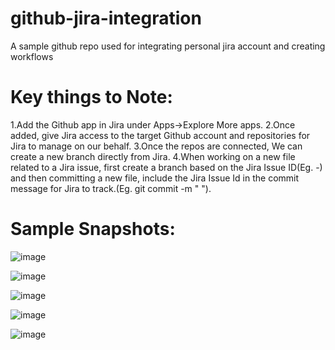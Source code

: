 # github-jira-integration
A sample github repo used for integrating personal jira account and creating workflows


# Key things to Note:
1.Add the Github app in Jira under Apps->Explore More apps.
2.Once added, give Jira access to the target Github account and repositories for Jira to manage on our behalf.
3.Once the repos are connected, We can create a new branch directly from Jira.
4.When working on a new file related to a Jira issue, first create a branch based on the Jira Issue ID(Eg. <Jira-Issue-ID>-<Issue-Description>) and then committing a new file, include the Jira Issue Id in the commit message for Jira to track.(Eg. git commit -m "<Jira-Issue-ID> <message>").


# Sample Snapshots:
![image](https://github.com/user-attachments/assets/851a6776-3f24-418a-9eb9-f6bfd5addcb5)

![image](https://github.com/user-attachments/assets/ff0a6120-11f9-446e-a775-785443aa6fca)

![image](https://github.com/user-attachments/assets/d863840b-a176-4a39-bccb-b3d6e99fdfbc)

![image](https://github.com/user-attachments/assets/6fe3b6d9-b29a-4164-8d3c-dd2bbcd9400c)

![image](https://github.com/user-attachments/assets/abaa5c70-7862-498d-8863-bfc88b3cd1af)
